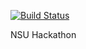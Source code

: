 [![Build Status](https://travis-ci.org/dehackathon/NSU-Gold-HackU3.svg?branch=master)](https://travis-ci.org/dehackathon/NSU-Gold-HackU3)

NSU Hackathon
